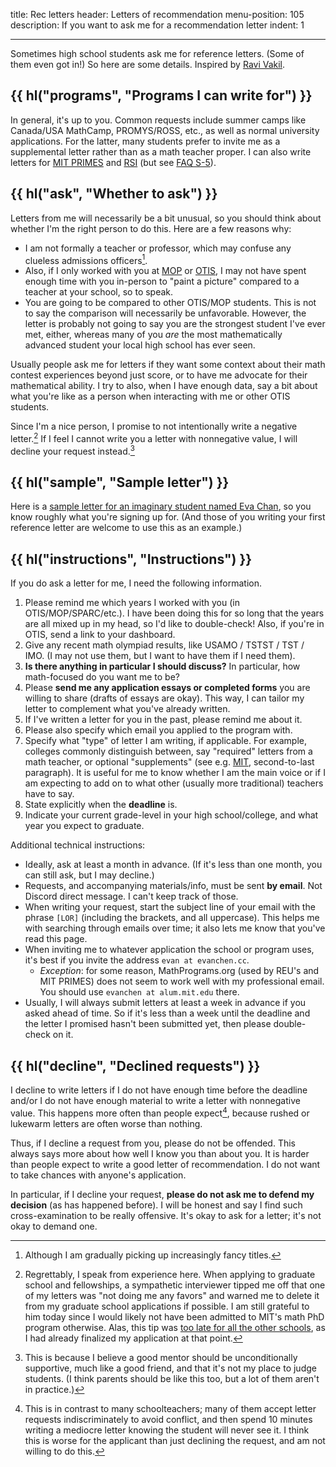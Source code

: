 title: Rec letters
header: Letters of recommendation
menu-position: 105
description: If you want to ask me for a recommendation letter
indent: 1

---

Sometimes high school students ask me for reference letters.
(Some of them even got in!)
So here are some details.
Inspired by [Ravi Vakil](https://math.stanford.edu/~vakil/recommendations.html).

## {{ hl("programs", "Programs I can write for") }}

In general, it's up to you.
Common requests include summer camps like Canada/USA MathCamp, PROMYS/ROSS,
etc., as well as normal university applications.
For the latter, many students prefer to invite me as a supplemental letter
rather than as a math teacher proper.
I can also write letters for
[MIT PRIMES](https://math.mit.edu/research/highschool/primes/index.html) and
[RSI](https://www.cee.org/research-science-institute)
(but see [FAQ S-5](https://web.evanchen.cc/faq-school.html#S-5)).

## {{ hl("ask", "Whether to ask") }}

Letters from me will necessarily be a bit unusual,
so you should think about whether I'm the right person to do this.
Here are a few reasons why:

- I am not formally a teacher or professor,
  which may confuse any clueless admissions officers[^fancy].
- Also, if I only worked with you at
  [MOP](https://en.wikipedia.org/wiki/Mathematical_Olympiad_Program)
  or [OTIS](otis.html), I may not have spent enough time
  with you in-person to "paint a picture"
  compared to a teacher at your school, so to speak.
- You are going to be compared to other OTIS/MOP students.
  This is not to say the comparison will necessarily be unfavorable.
  However, the letter is probably not going to say you are the
  strongest student I've ever met, either, whereas many of you _are_
  the most mathematically advanced student your local high school has ever seen.

[^fancy]: Although I am gradually picking up increasingly fancy titles.

Usually people ask me for letters if they want
some context about their math contest experiences beyond just score,
or to have me advocate for their mathematical ability.
I try to also, when I have enough data, say a bit about what you're like
as a person when interacting with me or other OTIS students.

Since I'm a nice person,
I promise to not intentionally write a negative letter.[^regret]
If I feel I cannot write you a letter with nonnegative value,
I will decline your request instead.[^support]

[^regret]:
    Regrettably, I speak from experience here.
    When applying to graduate school and fellowships, a sympathetic interviewer
    tipped me off that one of my letters was "not doing me any favors" and
    warned me to delete it from my graduate school applications if possible.
    I am still grateful to him today since I would likely not have been
    admitted to MIT's math PhD program otherwise. Alas, this tip was
    [too late for all the other schools](/static/grad-school-decisions.png),
    as I had already finalized my application at that point.

[^support]:
    This is because I believe a good mentor should be
    unconditionally supportive, much like a good friend,
    and that it's not my place to judge students.
    (I think parents should be like this too,
    but a lot of them aren't in practice.)

## {{ hl("sample", "Sample letter") }}

Here is a [sample letter for an imaginary student named
Eva Chan](upload/dummy-letter-eva-chan.pdf),
so you know roughly what you're signing up for.
(And those of you writing your first reference letter
are welcome to use this as an example.)

## {{ hl("instructions", "Instructions") }}

If you do ask a letter for me, I need the following information.

1. Please remind me which years I worked with you (in OTIS/MOP/SPARC/etc.).
   I have been doing this for so long that the years are all mixed
   up in my head, so I'd like to double-check!
   Also, if you're in OTIS, send a link to your dashboard.
2. Give any recent math olympiad results,
   like USAMO / TSTST / TST / IMO.
   (I may not use them, but I want to have them if I need them).
3. **Is there anything in particular I should discuss?**
   In particular, how math-focused do you want me to be?
4. Please **send me any application essays or completed forms**
   you are willing to share (drafts of essays are okay).
   This way, I can tailor my letter to complement
   what you've already written.
5. If I've written a letter for you in the past, please remind me about it.
6. Please also specify which email you applied to the program with.
7. Specify what "type" of letter I am writing, if applicable.
   For example, colleges commonly distinguish between, say
   "required" letters from a math teacher, or optional "supplements"
   (see e.g. [MIT][mitsupp], second-to-last paragraph).
   It is useful for me to know whether I am the main voice or if
   I am expecting to add on to what other (usually more traditional)
   teachers have to say.
8. State explicitly when the **deadline** is.
9. Indicate your current grade-level in your high school/college,
   and what year you expect to graduate.

Additional technical instructions:

- Ideally, ask at least a month in advance.
  (If it's less than one month, you can still ask, but I may decline.)
- Requests, and accompanying materials/info, must be sent **by email**.
  Not Discord direct message. I can't keep track of those.
- When writing your request, start the subject line of your email with the
  phrase `[LOR]` (including the brackets, and all uppercase).
  This helps me with searching through emails over time;
  it also lets me know that you've read this page.
- When inviting me to whatever application the school or program uses,
  it's best if you invite the address `evan at evanchen.cc`.
  - _Exception_: for some reason, MathPrograms.org (used by REU's
    and MIT PRIMES) does not seem to work well with my professional email.
    You should use `evanchen at alum.mit.edu` there.
- Usually, I will always submit letters
  at least a week in advance if you asked ahead of time.
  So if it's less than a week until the deadline and the letter I promised
  hasn't been submitted yet, then please double-check on it.

## {{ hl("decline", "Declined requests") }}

I decline to write letters if I do not have enough time before the deadline
and/or I do not have enough material to write a letter with nonnegative value.
This happens more often than people expect[^schoolteacher],
because rushed or lukewarm letters are often worse than nothing.

[^schoolteacher]:
    This is in contrast to many schoolteachers;
    many of them accept letter requests indiscriminately to avoid conflict,
    and then spend 10 minutes writing a mediocre letter
    knowing the student will never see it.
    I think this is worse for the applicant than just declining the request,
    and am not willing to do this.

Thus, if I decline a request from you, please do not be offended.
This always says more about how well I know you than about you.
It is harder than people expect to write a good letter of recommendation.
I do not want to take chances with anyone's application.

In particular, if I decline your request,
**please do not ask me to defend my decision** (as has happened before).
I will be honest and say I find such cross-examination to be really offensive.
It's okay to ask for a letter; it's not okay to demand one.

[mitsupp]: https://mitadmissions.org/apply/firstyear/letters-of-recommendation/
